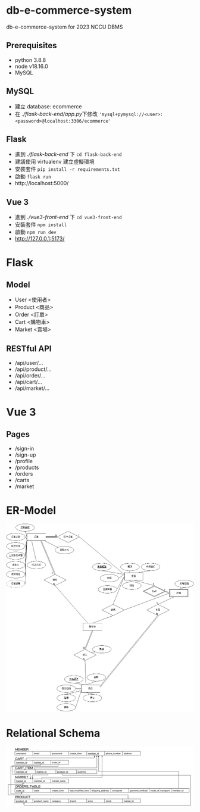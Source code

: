 # db-e-commerce-system
db-e-commerce-system for 2023 NCCU DBMS
## Prerequisites
* python 3.8.8
* node v18.16.0
* MySQL
## MySQL
* 建立 database: ecommerce
* 在 *./flask-back-end/app.py*下修改 `'mysql+pymysql://<user>:<password>@localhost:3306/ecommerce'`
## Flask
* 進到 *./flask-back-end* 下 `cd flask-back-end` 
* 建議使用 virtualenv 建立虛擬環境
* 安裝套件 `pip install -r requirements.txt`
* 啟動 `flask run`
* http://localhost:5000/
## Vue 3
* 進到 *./vue3-front-end* 下 `cd vue3-front-end` 
* 安裝套件 `npm install`
* 啟動 `npm run dev`
* http://127.0.0.1:5173/
# Flask
## Model
* User <使用者>
* Product <商品>
* Order <訂單>
* Cart <購物車>
* Market <賣場>
## RESTful API
* /api/user/...
* /api/product/...
* /api/order/...
* /api/cart/...
* /api/market/...
# Vue 3
## Pages
* /sign-in
* /sign-up
* /profile
* /products
* /orders
* /carts
* /market
# ER-Model
![](./images/er-model.png)
# Relational Schema
![](./images/relational-schema.jpg)

